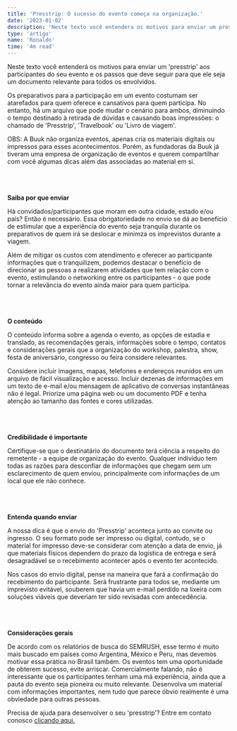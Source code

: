 ```yaml
---
title: 'Presstrip: O sucesso do evento começa na organização.'
date: '2023-01-02'
description: 'Neste texto você entendera os motivos para enviar um presstrip aos participantes do seu evento e os passos que deve seguir para que ele seja um documento relevante para todos os envolvidos.'
type: 'artigo'
name: 'Ronaldo'
time: '4m read'
---
```



Neste texto você entenderá os motivos para enviar um 'presstrip' aos participantes do seu evento e os passos que deve seguir para que ele seja um documento relevante para todos os envolvidos.

Os preparativos para a participação em um evento costumam ser atarefados para quem oferece e cansativos para quem participa. No entanto, há um arquivo que pode mudar o cenário para ambos, diminuindo o tempo destinado à retirada de dúvidas e causando boas impressões: o chamado de 'Presstrip', 'Travelbook' ou 'Livro de viagem'. 

OBS: A Buuk não organiza eventos, apenas cria os materiais digitais ou impressos para esses acontecimentos. Porém, as fundadoras da Buuk já tiveram uma empresa de organização de eventos e querem compartilhar com você algumas dicas além das associadas ao material em si. 

\
\
\
**Saiba por que enviar**


Há convidados/participantes que moram em outra cidade, estado e/ou país? Então é necessário. Essa obrigatoriedade no envio se dá ao benefício de estimular que a experiência do evento seja tranquila durante os preparativos de quem irá se deslocar e minimza os imprevistos durante a viagem. 


Além de mitigar os custos com atendimento e oferecer ao participante informações que o tranquilizem, podemos destacar o benefício de direcionar as pessoas a realizarem atividades que tem relação com o evento, estimulando o networking entre os participantes - o que pode tornar a relevância do evento ainda maior para quem participa.

\
\
\
**O conteúdo**


O conteúdo informa sobre a agenda o evento, as opções de estadia e translado, as recomendações gerais, informações sobre o tempo, contatos e considerações gerais que a organização do workshop, palestra, show, festa de aniversário, congresso ou feira considere relevantes.

Considere incluir imagens, mapas, telefones e endereços reunidos em um arquivo de fácil visualização e acesso. Incluir dezenas de informações em um texto de e-mail e/ou mensagem de aplicativo de conversas instantâneas não é legal. Priorize uma página web ou um documento PDF e tenha atenção ao tamanho das fontes e cores utilizadas.

\
\
\
**Credibilidade é importante**


Certifique-se que o destinatário do documento terá ciência a respeito do remetente - a equipe de organização do evento. Qualquer indivíduo tem todas as razões para desconfiar de informações que chegam sem um esclarecimento de quem enviou, principalmente com informações de um local que ele não conhece.

\
\
\
**Entenda quando enviar**


A nossa dica é que o envio do 'Presstrip' aconteça junto ao convite ou ingresso. O seu formato pode ser impresso ou digital, contudo, se o material for impresso deve-se considerar com atenção a data de envio, já que materiais físicos dependem do prazo da logística de entrega e será desagradável se o recebimento acontecer após o evento ter acontecido. 

Nos casos do envio digital, pense na maneira que fará a confirmação do recebimento do participante. Será frustrante para todos se, mediante um imprevisto evitável, souberem que havia um e-mail perdido na lixeira com soluções viáveis que deveriam ter sido revisadas com antecedência.

\
\
\
**Considerações gerais**


De acordo com os relatórios de busca do SEMRUSH, esse termo é muito mais buscado em países como Argentina, México e Peru, mas devemos motivar essa prática no Brasil também. Os eventos tem uma oportunidade de obterem sucesso, evite arriscar. Comercialmente falando, não é interessante que os participantes tenham uma má experiência, ainda que a pauta do evento seja pioneira ou muito relevante. Desenvolva um material com informações importantes, nem tudo que parece óbvio realmente é uma obviedade para outras pessoas. 

Precisa de ajuda para desenvolver o seu 'presstrip'? Entre em contato conosco [clicando aqui.](https://pt.semrush.com/)
